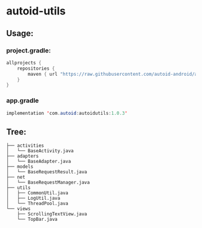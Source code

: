 # autoid-utils
## Usage:
  ### project.gradle:

  ```java
  allprojects {
      repositories {
          maven { url "https://raw.githubusercontent.com/autoid-android/autoid-utils/master" }
      }
  }
  ```
  ### app.gradle

  ```java
  implementation 'com.autoid:autoidutils:1.0.3'
  ```

## Tree:

  ```
  ├── activities
  │   └── BaseActivity.java
  ├── adapters
  │   └── BaseAdapter.java
  ├── models
  │   └── BaseRequestResult.java
  ├── net
  │   └── BaseRequestManager.java
  ├── utils
  │   ├── CommonUtil.java
  │   ├── LogUtil.java
  │   └── ThreadPool.java
  └── views
      ├── ScrollingTextView.java
      └── TopBar.java

  ```
